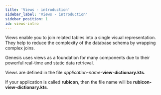 ```yaml
---
title: 'Views - introduction'
sidebar_label: 'Views - introduction'
sidebar_position: 1
id: views-intro
---
```



Views enable you to join related tables into a single visual representation. They help to reduce the complexity of the database schema by wrapping complex joins.

Genesis uses views as a foundation for many components due to their powerful real-time and static data retrieval.

Views are defined in the file _application-name_**-view-dictionary.kts**.

If your application is called **rubicon**, then the file name will be **rubicon-view-dictionary.kts**.
